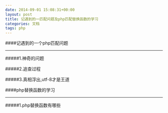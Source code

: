 ```yaml
---
date: 2014-09-01 15:08:31+00:00
layout: post
title: 记遇到的一匹配问题及php匹配替换函数的学习
categories: 文档
tags: php
---
```


####记遇到的一个php匹配问题


----------

#####1.神奇的问题



#####2.追查过程



#####3.真相浮出,utf-8才是王道

####php替换函数的学习


----------

#####1.php替换函数有哪些




